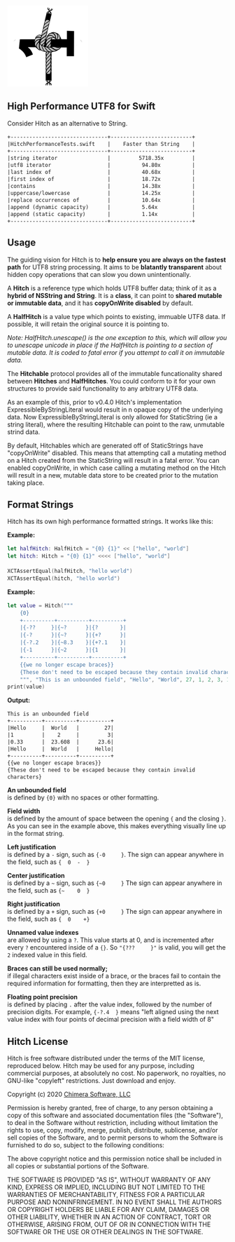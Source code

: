 ![](meta/icon.png)

## High Performance UTF8 for Swift

Consider Hitch as an alternative to String.

```
+-------------------------------+--------------------------+
|HitchPerformanceTests.swift    |    Faster than String    |
+-------------------------------+--------------------------+
|string iterator                |         5718.35x         |
|utf8 iterator                  |          94.80x          |
|last index of                  |          40.68x          |
|first index of                 |          18.72x          |
|contains                       |          14.38x          |
|uppercase/lowercase            |          14.25x          |
|replace occurrences of         |          10.64x          |
|append (dynamic capacity)      |          5.64x           |
|append (static capacity)       |          1.14x           |
+-------------------------------+--------------------------+
```

## Usage

The guiding vision for Hitch is to **help ensure you are always on the fastest path** for UTF8 string processing. It aims to be **blatantly transparent** about hidden copy operations that can slow you down unintentionally.

A **Hitch** is a reference type which holds UTF8 buffer data; think of it as a **hybrid of NSString and String**. It is a **class**, it can point to **shared mutable or immutable data**, and it has **copyOnWrite disabled** by default.

A **HalfHitch** is a value type which points to existing, immuable UTF8 data. If possible, it will retain the original source it is pointing to.  

*Note: HalfHitch.unescape() is the one exception to this, which will allow you to unescape unicode in place if the HalfHitch is pointing to a section of mutable data. It is coded to fatal error if you attempt to call it on immutable data.*

The **Hitchable** protocol provides all of the immutable funcationality shared between **Hitches** and **HalfHitches**. You could conform to it for your own structures to provide said functionality to any arbitrary UTF8 data.

As an example of this, prior to v0.4.0 Hitch's implementation ExpressibleByStringLiteral would result in n opaque copy of the underlying data. Now ExpressibleByStringLiteral is only allowed for StaticString (ie a string literal), where the resulting Hitchable can point to the raw, unmutable strind data.

By default, Hitchables which are generated off of StaticStrings have "copyOnWrite" disabled. This means that attempting call a mutating method on a Hitch created from the StaticString will result in a fatal error. You can enabled copyOnWrite, in which case calling a mutating method on the Hitch will result in a new, mutable data store to be created prior to the mutation taking place.


## Format Strings

Hitch has its own high performance formatted strings.  It works like this:

**Example:**

```swift
let halfHitch: HalfHitch = "{0} {1}" << ["hello", "world"]
let hitch: Hitch = "{0} {1}" <<<< ["hello", "world"]
    
XCTAssertEqual(halfHitch, "hello world")
XCTAssertEqual(hitch, "hello world")
```

**Example:**

```swift
let value = Hitch("""
    {0}
    +----------+----------+----------+
    |{-??     }|{~?      }|{?       }|
    |{-?      }|{~?      }|{+?      }|
    |{-?.2    }|{~8.3    }|{+?.1    }|
    |{-1      }|{~2      }|{1       }|
    +----------+----------+----------+
    {{we no longer escape braces}}
    {These don't need to be escaped because they contain invalid characters}
    """, "This is an unbounded field", "Hello", "World", 27, 1, 2, 3, 1.0/3.0, 543.0/23.0, 99999.99999)
print(value)
```

**Output:**

```
This is an unbounded field
+----------+----------+----------+
|Hello     |  World   |        27|
|1         |    2     |         3|
|0.33      |  23.608  |      23.6|
|Hello     |  World   |     Hello|
+----------+----------+----------+
{{we no longer escape braces}}
{These don't need to be escaped because they contain invalid characters}
```

**An unbounded field**  
is defined by ```{0}``` with no spaces or other formatting.

**Field width**  
is defined by the amount of space between the opening ```{``` and the closing ```}```. As you can see in the example above, this makes everything visually line up in the format string.

**Left justification**  
is defined by a ```-``` sign, such as ```{-0     }```. The sign can appear anywhere in the field, such as ```{  0  -  }```

**Center justification**  
is defined by a ```~``` sign, such as ```{~0     }``` The sign can appear anywhere in the field, such as ```{~    0  }```

**Right justification**  
is defined by a ```+``` sign, such as ```{+0     }``` The sign can appear anywhere in the field, such as ```{  0    +}```

**Unnamed value indexes**  
are allowed by using a ```?```.  This value starts at 0, and is incremented after every ```?``` encountered inside of a ```{}```. So ```"{???     }"``` is valid, you will get the ```2``` indexed value in this field.

**Braces can still be used normally;**  
if illegal characters exist inside of a brace, or the braces fail to contain the required information for formatting, then they are interpretted as is.

**Floating point precision**  
is defined by placing ```.``` after the value index, followed by the number of precision digits. For example, ```{-?.4  }``` means "left aligned using the next value index with four points of decimal precision with a field width of 8"

## Hitch License

Hitch is free software distributed under the terms of the MIT license, reproduced below. Hitch may be used for any purpose, including commercial purposes, at absolutely no cost. No paperwork, no royalties, no GNU-like "copyleft" restrictions. Just download and enjoy.

Copyright (c) 2020 [Chimera Software, LLC](http://www.chimerasw.com)

Permission is hereby granted, free of charge, to any person obtaining a copy of this software and associated documentation files (the "Software"), to deal in the Software without restriction, including without limitation the rights to use, copy, modify, merge, publish, distribute, sublicense, and/or sell copies of the Software, and to permit persons to whom the Software is furnished to do so, subject to the following conditions:

The above copyright notice and this permission notice shall be included in all copies or substantial portions of the Software.

THE SOFTWARE IS PROVIDED "AS IS", WITHOUT WARRANTY OF ANY KIND, EXPRESS OR IMPLIED, INCLUDING BUT NOT LIMITED TO THE WARRANTIES OF MERCHANTABILITY, FITNESS FOR A PARTICULAR PURPOSE AND NONINFRINGEMENT. IN NO EVENT SHALL THE AUTHORS OR COPYRIGHT HOLDERS BE LIABLE FOR ANY CLAIM, DAMAGES OR OTHER LIABILITY, WHETHER IN AN ACTION OF CONTRACT, TORT OR OTHERWISE, ARISING FROM, OUT OF OR IN CONNECTION WITH THE SOFTWARE OR THE USE OR OTHER DEALINGS IN THE SOFTWARE.
